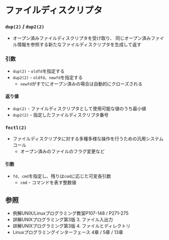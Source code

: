 # ファイルディスクリプタ
### `dup(2)` / `dup2(2)`
- オープン済みファイルディスクリプタを受け取り、
  同じオープン済みファイル情報を参照する新たなファイルディスクリプタを生成して返す

### 引数
- `dup(2)` - `oldfd`を指定する
- `dup2(2)` - `oldfd`、`newfd`を指定する
  - `newfd`がすでにオープン済みの場合は自動的にクローズされる

#### 返り値
- `dup(2)` - ファイルディスクリプタとして使用可能な値のうち最小値
- `dup2(2)` - 指定したファイルディスクリプタ番号

### `fnctl(2)`
- ファイルディスクリプタに対する多種多様な操作を行うための汎用システムコール
  - オープン済みのファイルのフラグ変更など

#### 引数
- `fd`、`cmd`を指定し、残りは`cmd`に応じた可変長引数
  - `cmd` - コマンドを表す整数値

## 参照
- 例解UNIX/Linuxプログラミング教室P107-148 / P271-275
- 詳解UNIXプログラミング第3版 3. ファイル入出力
- 詳解UNIXプログラミング第3版 4. ファイルとディレクトリ
- Linuxプログラミングインターフェース 4章 / 5章 / 13章
